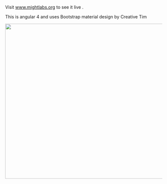 Visit www.mightlabs.org to see it live .

This is angular 4 and uses Bootstrap material design by Creative Tim

<img src = "https://user-images.githubusercontent.com/26807518/43636643-48886d60-9730-11e8-8da9-f6e07994a9b0.png" width = "700" height = "500">
